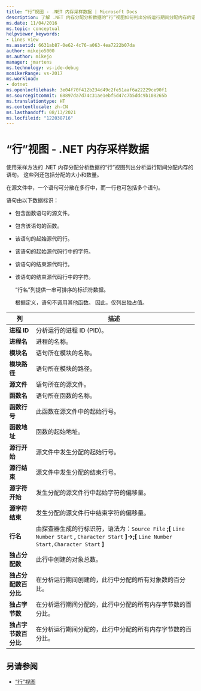 ```yaml
---
title: “行”视图 - .NET 内存采样数据 | Microsoft Docs
description: 了解 .NET 内存分配分析数据的“行”视图如何列出分析运行期间分配内存的语句。
ms.date: 11/04/2016
ms.topic: conceptual
helpviewer_keywords:
- Lines view
ms.assetid: 6631ab87-0e62-4c76-a063-4ea7222b07da
author: mikejo5000
ms.author: mikejo
manager: jmartens
ms.technology: vs-ide-debug
monikerRange: vs-2017
ms.workload:
- dotnet
ms.openlocfilehash: 3e04f70f412b234d49c2fe51aaf6a22229ce90f1
ms.sourcegitcommit: 68897da7d74c31ae1ebf5d47c7b5ddc9b108265b
ms.translationtype: HT
ms.contentlocale: zh-CN
ms.lasthandoff: 08/13/2021
ms.locfileid: "122038716"
---
```

# <a name="lines-view---net-memory-sampling-data"></a>“行”视图 - .NET 内存采样数据
使用采样方法的 .NET 内存分配分析数据的“行”视图列出分析运行期间分配内存的语句。 这些列还包括分配的大小和数量。

 在源文件中，一个语句可分散在多行中，而一行也可包括多个语句。

 语句由以下数据标识：

- 包含函数语句的源文件。

- 包含该语句的函数。

- 该语句的起始源代码行。

- 该语句的起始源代码行中的字符。

- 该语句的结束源代码行。

- 该语句的结束源代码行中的字符。

  “行名”列提供一串可排序的标识符数据。

  根据定义，语句不调用其他函数。 因此，仅列出独占值。

|列|描述|
|------------|-----------------|
|**进程 ID**|分析运行的进程 ID (PID)。|
|**进程名**|进程的名称。|
|**模块名**|语句所在模块的名称。|
|**模块路径**|语句所在模块的路径。|
|**源文件**|语句所在的源文件。|
|**函数名**|语句所在函数的名称。|
|**函数行号**|此函数在源文件中的起始行号。|
|**函数地址**|函数的起始地址。|
|**源行开始**|源文件中发生分配的起始行号。|
|**源行结束**|源文件中发生分配的结束行号。|
|**源字符开始**|发生分配的源文件行中起始字符的偏移量。|
|**源字符结束**|发生分配的源文件行中结束字符的偏移量。|
|**行名**|由探查器生成的行标识符，语法为：`Source File` **;[** `Line Number Start` **,** `Character Start` **]->;[** `Line Number Start,Character Start` **]**|
|**独占分配数**|此行中创建的对象总数。|
|**独占分配数百分比**|在分析运行期间创建的，此行中分配的所有对象数的百分比。|
|**独占字节数**|在分析运行期间分配的，此行中分配的所有内存字节数的百分比。|
|**独占字节数百分比**|在分析运行期间分配的，此行中分配的所有内存字节数的百分比。|

## <a name="see-also"></a>另请参阅
- [“行”视图](../profiling/lines-view-sampling-data.md)
